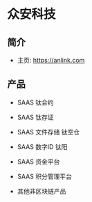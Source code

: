 # 众安科技
## 简介

- 主页: <https://anlink.com>

## 产品

- SAAS 钛合约
- SAAS 钛存证
- SAAS 文件存储 钛空仓
- SAAS 数字ID 钛阳

- SAAS 资金平台

- SAAS 积分管理平台

- 其他非区块链产品
